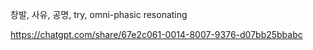 창발, 사유, 공명, try, omni-phasic resonating

https://chatgpt.com/share/67e2c061-0014-8007-9376-d07bb25bbabc
